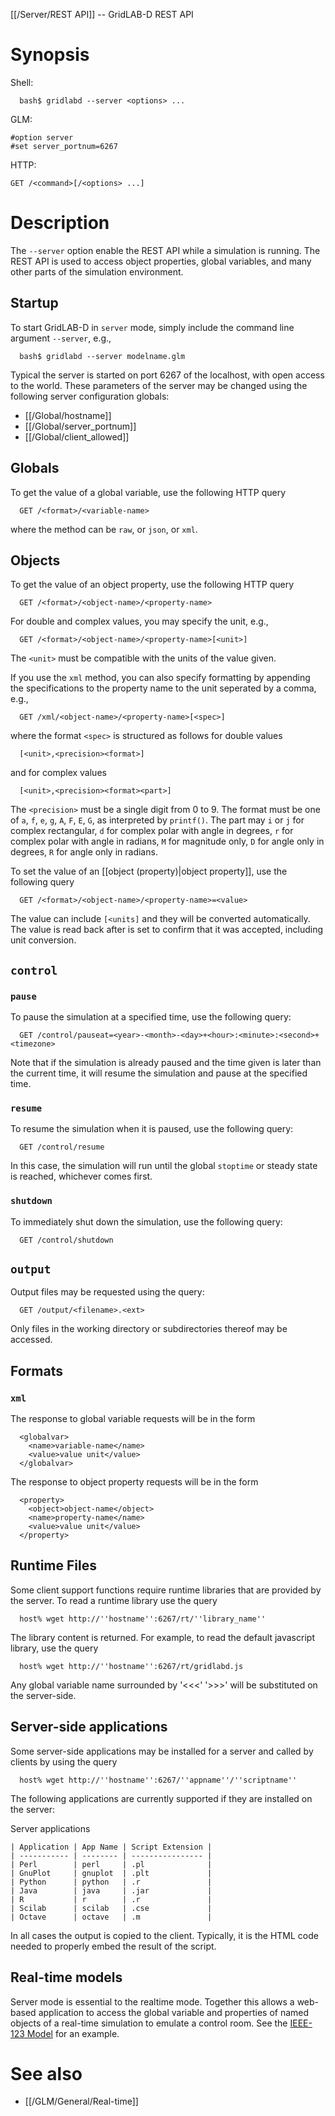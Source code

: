[[/Server/REST API]] -- GridLAB-D REST API

# Synopsis
Shell:
~~~
  bash$ gridlabd --server <options> ...
~~~
GLM:
~~~
#option server
#set server_portnum=6267
~~~
HTTP:
~~~
GET /<command>[/<options> ...]
~~~

# Description

The `--server` option enable the REST API while a simulation is running.  The REST API is used to access object properties, global variables, and many other parts of the simulation environment.

## Startup

To start GridLAB-D in `server` mode, simply include the command line argument `--server`, e.g.,
~~~
  bash$ gridlabd --server modelname.glm
~~~
Typical the server is started on port 6267 of the localhost, with open access to the world.  These parameters of the server may be changed using the following server configuration globals:

* [[/Global/hostname]]
* [[/Global/server_portnum]]
* [[/Global/client_allowed]]

## Globals

To get the value of a global variable, use the following HTTP query
~~~
  GET /<format>/<variable-name>
~~~
where the method can be `raw`, or `json`, or `xml`. 

## Objects

To get the value of an object property, use the following HTTP query
~~~
  GET /<format>/<object-name>/<property-name>
~~~

For double and complex values, you may specify the unit, e.g.,
~~~
  GET /<format>/<object-name>/<property-name>[<unit>]
~~~
The `<unit>` must be compatible with the units of the value given.  

If you use the `xml` method, you can also specify formatting by appending the specifications to the property name to the unit seperated by a comma, e.g.,
~~~
  GET /xml/<object-name>/<property-name>[<spec>]
~~~
where the format `<spec>` is structured as follows for double values
~~~
  [<unit>,<precision><format>]
~~~
and for complex values
~~~
  [<unit>,<precision><format><part>]
~~~
The `<precision>` must be a single digit from 0 to 9.  The format must be one of `a`, `f`, `e`, `g`, `A`, `F`, `E`, `G`, as interpreted by `printf()`.  The part may `i` or `j` for complex rectangular, `d` for complex polar with angle in degrees, `r` for complex polar with angle in radians, `M` for magnitude only, `D` for angle only in degrees, `R` for angle only in radians.

To set the value of an [[object (property)|object property]], use the following query
~~~
  GET /<format>/<object-name>/<property-name>=<value>
~~~
The value can include `[<units]` and they will be converted automatically.  The value is read back after is set to confirm that it was accepted, including unit conversion.

## `control`

### `pause`
To pause the simulation at a specified time, use the following query:
~~~
  GET /control/pauseat=<year>-<month>-<day>+<hour>:<minute>:<second>+<timezone>
~~~
Note that if the simulation is already paused and the time given is later than the current time, it will resume the simulation and pause at the specified time.

### `resume`

To resume the simulation when it is paused, use the following query:
~~~
  GET /control/resume
~~~
In this case, the simulation will run until the global `stoptime` or steady state is reached, whichever comes first.

### `shutdown`

To immediately shut down the simulation, use the following query:
~~~
  GET /control/shutdown
~~~

## `output`

Output files may be requested using the query:
~~~
  GET /output/<filename>.<ext>
~~~
Only files in the working directory or subdirectories thereof may be accessed.

## Formats

### `xml`

The response to global variable requests will be in the form
~~~
  <globalvar>
    <name>variable-name</name>
    <value>value unit</value>
  </globalvar>
~~~
The response to object property requests will be in the form
~~~
  <property>
    <object>object-name</object>
    <name>property-name</name>
    <value>value unit</value>
  </property>
~~~

## Runtime Files

Some client support functions require runtime libraries that are provided by the server. To read a runtime library use the query
~~~
  host% wget http://''hostname'':6267/rt/''library_name''
~~~
The library content is returned.  For example, to read the default javascript library, use the query
~~~
  host% wget http://''hostname'':6267/rt/gridlabd.js
~~~

Any global variable name surrounded by '<<<' '>>>' will be substituted on the server-side.

## Server-side applications

Some server-side applications may be installed for a server and called by clients by using the query
~~~
  host% wget http://''hostname'':6267/''appname''/''scriptname''
~~~
The following applications are currently supported if they are installed on the server:

Server applications
~~~
| Application | App Name | Script Extension |
| ----------- | -------- | ---------------- |
| Perl        | perl     | .pl              |
| GnuPlot     | gnuplot  | .plt             |
| Python      | python   | .r               |
| Java        | java     | .jar             |
| R           | r        | .r               |
| Scilab      | scilab   | .cse             |
| Octave      | octave   | .m               |
~~~

In all cases the output is copied to the client.  Typically, it is the HTML code needed to properly embed the result of the script.

## Real-time models

Server mode is essential to the realtime mode. Together this allows a web-based application to access the global variable and properties of named objects of a real-time simulation to emulate a control room.  See the [IEEE-123 Model](https://github.com/dchassin/gridlabd/models/ieee123) for an example.

# See also

* [[/GLM/General/Real-time]]
